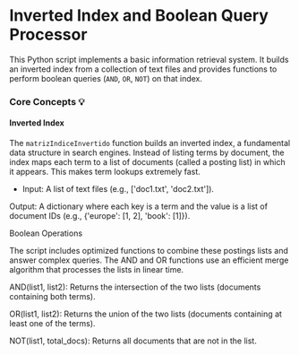 # Inverted Index and Boolean Query Processor

This Python script implements a basic information retrieval system. It builds an inverted index from a collection of text files and provides functions to perform boolean queries (`AND`, `OR`, `NOT`) on that index.

### Core Concepts 💡

#### Inverted Index

The `matrizIndiceInvertido` function builds an inverted index, a fundamental data structure in search engines. Instead of listing terms by document, the index maps each term to a list of documents (called a posting list) in which it appears. This makes term lookups extremely fast.

  * Input: A list of text files (e.g., ['doc1.txt', 'doc2.txt']).

Output: A dictionary where each key is a term and the value is a list of document IDs (e.g., {'europe': [1, 2], 'book': [1]}).

Boolean Operations

The script includes optimized functions to combine these postings lists and answer complex queries. The AND and OR functions use an efficient merge algorithm that processes the lists in linear time.

AND(list1, list2): Returns the intersection of the two lists (documents containing both terms).

OR(list1, list2): Returns the union of the two lists (documents containing at least one of the terms).

NOT(list1, total_docs): Returns all documents that are not in the list.
